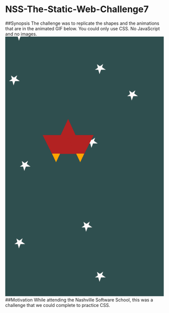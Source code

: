 # NSS-The-Static-Web-Challenge7
##Synopsis
The challenge was to replicate the shapes and the animations that are in the animated GIF below. You could only use CSS. No JavaScript and no images.
![Example](img/example.gif)
##Motivation
While attending the Nashville Software School, this was a challenge that we could complete to practice CSS.